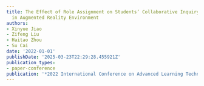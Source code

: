 ```yaml
---
title: The Effect of Role Assignment on Students’ Collaborative Inquiry-based Learning
  in Augmented Reality Environment
authors:
- Xinyue Jiao
- Zifeng Liu
- Haitao Zhou
- Su Cai
date: '2022-01-01'
publishDate: '2025-03-23T22:29:28.455921Z'
publication_types:
- paper-conference
publication: '*2022 International Conference on Advanced Learning Technologies (ICALT)*'
---
```

